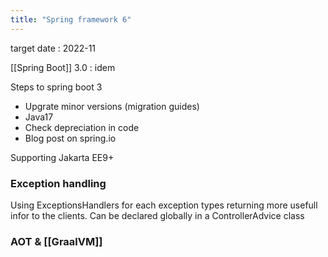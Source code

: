 ```yaml
---
title: "Spring framework 6"
---
```


target  date : 2022-11

[[Spring Boot]] 3.0 : idem

Steps to spring boot 3
- Upgrate minor versions (migration guides)
- Java17
- Check depreciation in code
- Blog post on spring.io

Supporting Jakarta EE9+ 

### Exception handling
Using ExceptionsHandlers for each exception types returning more usefull infor to the clients.
Can be declared globally in a ControllerAdvice class

### AOT & [[GraalVM]]

